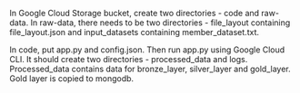 In Google Cloud Storage bucket, create two directories - code and raw-data. In raw-data, there needs to be two directories - file_layout containing file_layout.json and input_datasets containing member_dataset.txt.

In code, put app.py and config.json. Then run app.py using Google Cloud CLI. It should create two directories - processed_data and logs. Processed_data contains data for bronze_layer, silver_layer and gold_layer. Gold layer is copied to mongodb.
